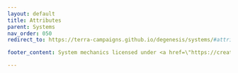 ```yaml
---
layout: default
title: Attributes
parent: Systems
nav_order: 050
redirect_to: https://terra-campaigns.github.io/degenesis/systems/#attributes

footer_content: System mechanics licensed under <a href=\"https://creativecommons.org/licenses/by-sa/4.0\">CC-BY-SA 4.0</a>.

---
```

